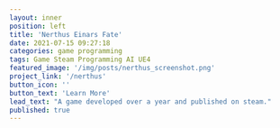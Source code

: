 ```yaml
---
layout: inner
position: left
title: 'Nerthus Einars Fate'
date: 2021-07-15 09:27:18
categories: game programming
tags: Game Steam Programming AI UE4
featured_image: '/img/posts/nerthus_screenshot.png'
project_link: '/nerthus'
button_icon: ''
button_text: 'Learn More'
lead_text: "A game developed over a year and published on steam."
published: true
---
```

